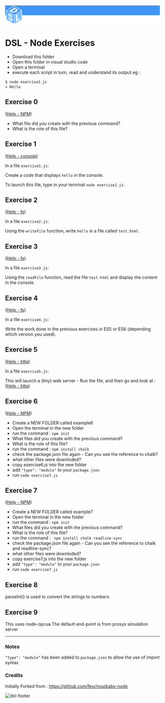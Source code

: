 ![dsl-header](dsl-header.png)

# DSL - Node Exercises 

* Download this folder
* Open this folder in visual studio code
* Open a terminal
* execute each script in turn, read and understand its output eg : 

```
$ node exercise1.js
> Hello
```


## Exercise 0 
([Help - NPM](https://nodesource.com/blog/an-absolute-beginners-guide-to-using-npm/))

* What file did you create with the previous command?
* What is the role of this file?

## Exercise 1 
([Help - console](https://nodejs.org/api/console.html))

In a file `exercise1.js`:

Create a code that displays `hello` in the console.

To launch this file, type in your terminal `node exercise1.js`.


## Exercise 2 
([Help - fs](https://nodejs.org/api/fs.html))

In a file `exercise2.js`:

Using the `writeFile` function, write `hello` in a file called `test.html`.


## Exercise 3 
([Help - fs](https://nodejs.org/api/fs.html))

In a file `exercise3.js`:

Using the `readFile` function, read the file `test.html` and display the content in the console.


## Exercise 4 
([Help - fs](https://nodejs.org/api/fs.html))

In a file `exercise4.js`:

Write the work done in the previous exercises in ES5 or ES6 (depending which version you used).


## Exercise 5 
([Help - http](https://nodejs.org/api/http.html))

In a file `exercise5.js`:

This will launch a (tiny) web server - Run the file, and then go and look at : ([Help - http](https://127.0.0.1:3000))


## Exercise 6
([Help - NPM](https://nodesource.com/blog/an-absolute-beginners-guide-to-using-npm/))
* Create a NEW FOLDER called example6
* Open the terminal in the new folder
* run the command : 
``` npm init ```
* What files did you create with the previous command?
* What is the role of this file?
* run the command : 
``` npm install chalk ```
* check the package.json file again - Can you see the reference to chalk?
* what other files were downloded?
* copy exercise6.js into the new folder
* add ``` "type": "module" ``` to your ```package.json```
* run ``` node exercise7.js ```

## Exercise 7
([Help - NPM](https://nodesource.com/blog/an-absolute-beginners-guide-to-using-npm/))
* Create a NEW FOLDER called example7
* Open the terminal in the new folder
* run the command : 
``` npm init ```
* What files did you create with the previous command?
* What is the role of this file?
* run the command : 
``` npm install chalk readline-sync```
* check the package.json file again - Can you see the reference to chalk and readline-sync?
* what other files were downloded?
* copy exercise7.js into the new folder
* add ``` "type": "module" ``` to your ```package.json```
* run ``` node exercise7.js ```

## Exercise 8
parseInt() is used to convert the strings to numbers



## Exercise 9
This uses node-opcua
The default end-point is from prosys simulation server

---

### Notes

``` "type": "module" ``` has been added to ```package.json``` to allow the use of import syntax

### Credits
Initially Forked from  : https://github.com/feychou/baby-node



![dsl-footer](dsl-footer.png)
